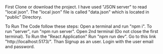 First Clone or download the project.
I have used "JSON server" to read "local json".
The "local json" file is called "data.json" which is located in "public" Directory.

To Run The Code follow these steps:
Open a terminal and run "npm i".
To run "server", run "npm run server".
Open 2nd terminal (Do not close the first terminal).
To Run the "React Application" Run "npm run dev".
Go to this link "http://localhost:5173/".
Than Signup as an user.
Login with the user email and password.
